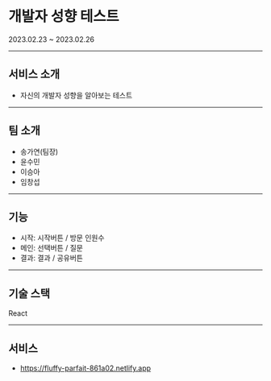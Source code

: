 # 개발자 성향 테스트

2023.02.23 ~ 2023.02.26

---

## 서비스 소개

- 자신의 개발자 성향을 알아보는 테스트

---

## 팀 소개

- 송가연(팀장)
- 윤수민
- 이승아
- 임창섭

---

## 기능

- 시작: 시작버튼 / 방문 인원수
- 메인: 선택버튼 / 질문
- 결과: 결과 / 공유버튼


---

## 기술 스택

React

---

## 서비스

- https://fluffy-parfait-861a02.netlify.app
